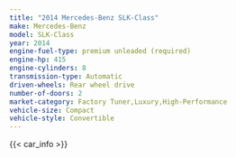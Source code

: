 ```yaml
---
title: "2014 Mercedes-Benz SLK-Class"
make: Mercedes-Benz
model: SLK-Class
year: 2014
engine-fuel-type: premium unleaded (required)
engine-hp: 415
engine-cylinders: 8
transmission-type: Automatic
driven-wheels: Rear wheel drive
number-of-doors: 2
market-category: Factory Tuner,Luxury,High-Performance
vehicle-size: Compact
vehicle-style: Convertible
---
```


{{< car_info >}}
